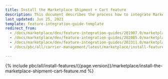 ```yaml
---
title: Install the Marketplace Shipment + Cart feature
description: This document describes the process how to integrate Marketplace Shipment and cart feature into your project
last_updated: Jun 25, 2021
template: feature-integration-guide-template
redirect_from:
  - /docs/marketplace/dev/feature-integration-guides/201907.0/marketplace-shipment-cart-feature-integration.html
  - /docs/marketplace/dev/feature-integration-guides/202005.0/marketplace-shipment-cart-feature-integration.html
  - /docs/marketplace/dev/feature-integration-guides/202311.0/marketplace-shipment-cart-feature-integration.html
  - /docs/pbc/all/carrier-management/latest/marketplace/install-features/install-the-marketplace-shipment-cart-feature.html

---
```


{% include pbc/all/install-features/{{page.version}}/marketplace/install-the-marketplace-shipment-cart-feature.md %} <!-- To edit, see /_includes/pbc/all/install-features/202311.0/marketplace/install-the-marketplace-shipment-cart-feature.md -->
